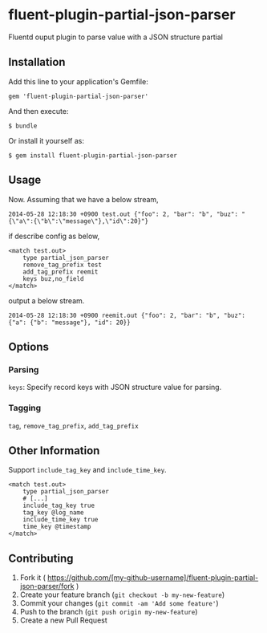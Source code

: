 # fluent-plugin-partial-json-parser

Fluentd ouput plugin to parse value with a JSON structure partial

## Installation

Add this line to your application's Gemfile:

    gem 'fluent-plugin-partial-json-parser'

And then execute:

    $ bundle

Or install it yourself as:

    $ gem install fluent-plugin-partial-json-parser

## Usage

Now. Assuming that we have a below stream,

```
2014-05-28 12:18:30 +0900 test.out {"foo": 2, "bar": "b", "buz": "{\"a\":{\"b\":\"message\"},\"id\":20}"}
```

if describe config as below,

```
<match test.out>
    type partial_json_parser
    remove_tag_prefix test
    add_tag_prefix reemit
    keys buz,no_field
</match>
```

output a below stream.

```
2014-05-28 12:18:30 +0900 reemit.out {"foo": 2, "bar": "b", "buz": {"a": {"b": "message"}, "id": 20}}
```

## Options

### Parsing

`keys`: Specify record keys with JSON structure value for parsing.

### Tagging

`tag`, `remove_tag_prefix`, `add_tag_prefix`

## Other Information

Support `include_tag_key` and `include_time_key`.

```
<match test.out>
    type partial_json_parser
    # [...]
    include_tag_key true
    tag_key @log_name
    include_time_key true
    time_key @timestamp
</match>
```

## Contributing

1. Fork it ( https://github.com/[my-github-username]/fluent-plugin-partial-json-parser/fork )
2. Create your feature branch (`git checkout -b my-new-feature`)
3. Commit your changes (`git commit -am 'Add some feature'`)
4. Push to the branch (`git push origin my-new-feature`)
5. Create a new Pull Request
